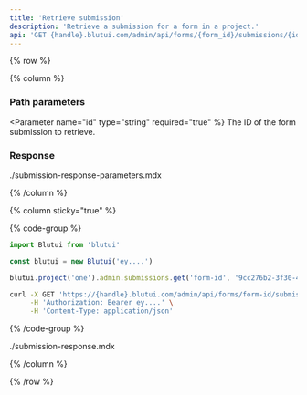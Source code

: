 ```yaml
---
title: 'Retrieve submission'
description: 'Retrieve a submission for a form in a project.'
api: 'GET {handle}.blutui.com/admin/api/forms/{form_id}/submissions/{id}'
---
```


{% row %}

{% column %}
### Path parameters

<Parameter name="id" type="string" required="true" %}
The ID of the form submission to retrieve.
</Parameter>

### Response

<include>./submission-response-parameters.mdx</include>

{% /column %}

{% column sticky="true" %}

{% code-group %}

```ts {% process=false filename="Node.js" %}
import Blutui from 'blutui'

const blutui = new Blutui('ey....')

blutui.project('one').admin.submissions.get('form-id', '9cc276b2-3f30-4332-bda4-f4d2abb21d08')
```

```bash {% process=false filename="cURL" %}
curl -X GET 'https://{handle}.blutui.com/admin/api/forms/form-id/submissions/9cc276b2-3f30-4332-bda4-f4d2abb21d08' \
     -H 'Authorization: Bearer ey....' \
     -H 'Content-Type: application/json'
```

{% /code-group %}

<include>./submission-response.mdx</include>

{% /column %}

{% /row %}
